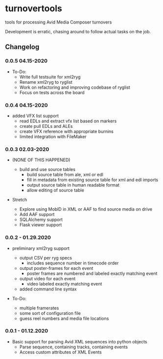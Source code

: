 # turnovertools
tools for processing Avid Media Composer turnovers

Development is erratic, chasing around to follow actual tasks on the job.

## Changelog

### 0.0.5 04.15-2020

- To-Do:
  - Write full testsuite for xml2ryg
  - Rename xml2ryg to ryglist
  - Work on refactoring and improving codebase of ryglist
  - Focus on tests across the board

### 0.0.4 04.15-2020

- added VFX list support
  - read EDLs and extract vfx list based on markers
  - create pull EDLs and ALEs
  - create VFX reference with appropriate burnins
  - limited integration with FileMaker

### 0.0.3 02.03-2020

- (NONE OF THIS HAPPENED)
  - build and use source tables
    - build source table from ale, xml or edl
    - fill in metadata from existing source table for xml and edl
      imports
    - output source table in human readable format
    - allow editing of source table

- Stretch
  - Explore using MobID in XML or AAF to find source media on drive
  - Add AAF support
  - SQLAlchemy support
  - Flask viewer support

### 0.0.2 - 01.29.2020

- preliminary xml2ryg support
  - output CSV per ryg specs
    - includes sequence number in timecode order
  - output poster-frames for each event
    - poster frames are numbered and labeled exactly matching event
  - output video for each event
    - video labeled exactly matching event
  - added command line syntax

- To-Do:
  - multiple framerates
  - some sort of configuration file
  - guess reel numbers and media file locations

### 0.0.1 - 01.12.2020

- Basic support for parsing Avid XML sequences into python objects
  - Parse sequence, containing tracks, containing events
  - Access custom attributes of XML Events
